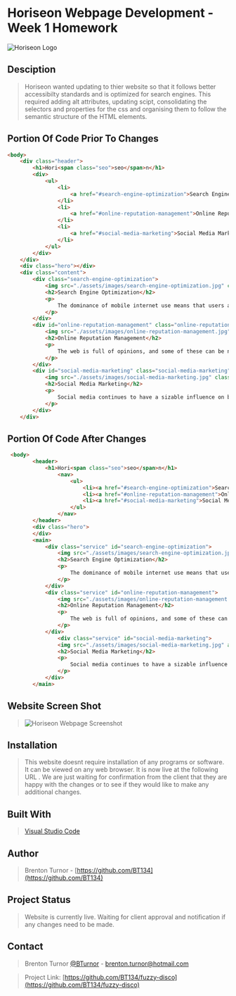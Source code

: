 # Horiseon Webpage Development - Week 1 Homework

<img src="Assests\images\horiseonlogo.JPG" alt="Horiseon Logo">

## Desciption

> Horiseon wanted updating to thier website so that it follows better accessibilty standards and is optimized for search engines. This required adding alt attributes, updating scipt, consolidating the selectors and properties for the css and organising them to follow the semantic structure of the HTML elements. 

## Portion Of Code Prior To Changes

```md
<body>
    <div class="header">
        <h1>Hori<span class="seo">seo</span>n</h1>
        <div>
            <ul>
                <li>
                    <a href="#search-engine-optimization">Search Engine Optimization</a>
                </li>
                <li>
                    <a href="#online-reputation-management">Online Reputation Management</a>
                </li>
                <li>
                    <a href="#social-media-marketing">Social Media Marketing</a>
                </li>
            </ul>
        </div>
    </div>
    <div class="hero"></div>
    <div class="content">
        <div class="search-engine-optimization">
            <img src="./assets/images/search-engine-optimization.jpg" class="float-left" />
            <h2>Search Engine Optimization</h2>
            <p>
                The dominance of mobile internet use means that users are searching for the right business as they travel, shop, or sit on their couch at home. Search Engine Optimization (SEO) allows you to increase your visibility and find the right customers for your business.
            </p>
        </div>
        <div id="online-reputation-management" class="online-reputation-management">
            <img src="./assets/images/online-reputation-management.jpg" class="float-right" />
            <h2>Online Reputation Management</h2>
            <p>
                The web is full of opinions, and some of these can be negative. Social media allows anyone with an internet connection to say whatever they want about your business. Online Reputation Management gives you the control over what potential customers see when they search for your business.
            </p>
        </div>
        <div id="social-media-marketing" class="social-media-marketing">
            <img src="./assets/images/social-media-marketing.jpg" class="float-left" />
            <h2>Social Media Marketing</h2>
            <p>
                Social media continues to have a sizable influence on buying habits. Social media marketing helps you determine which platforms are suited to your brand, using analytics to find the right markets and increase your lead generation.
            </p>
        </div>
    </div>
```

## Portion Of Code After Changes

```md
 <body>
        <header>
            <h1>Hori<span class="seo">seo</span>n</h1>
                <nav>
                    <ul>
                        <li><a href="#search-engine-optimization">Search Engine Optimization</a></li>
                        <li><a href="#online-reputation-management">Online Reputation Management</a></li>
                        <li><a href="#social-media-marketing">Social Media Marketing</a></li>
                    </ul>
                </nav>
        </header>
        <div class="hero">
        </div>
        <main>
            <div class="service" id="search-engine-optimization">
                <img src="./assets/images/search-engine-optimization.jpg" alt="Notebook with search engine optimization concepts on cover, placed on a cluttered wooden table." class="float-left" />
                <h2>Search Engine Optimization</h2>
                <p>
                    The dominance of mobile internet use means that users are searching for the right business as they travel, shop, or sit on their couch at home. Search Engine Optimization (SEO) allows you to increase your visibility and find the right customers for your business.
                </p>
            </div>
            <div class="service" id="online-reputation-management">
                <img src="./assets/images/online-reputation-management.jpg" alt="Person checking cell phone while looking at a laptop showing a graph of increasing online reputation." class="float-right" />
                <h2>Online Reputation Management</h2>
                <p>
                    The web is full of opinions, and some of these can be negative. Social media allows anyone with an internet connection to say whatever they want about your business. Online Reputation Management gives you the control over what potential customers see when they search for your business.
                </p>
            </div>
                <div class="service" id="social-media-marketing">
                <img src="./assets/images/social-media-marketing.jpg" alt="View from above of a group of people sitting around a table cluttered with social media icons and actions such as Tweet, Share, and Like." class="float-left" />
                <h2>Social Media Marketing</h2>
                <p>
                    Social media continues to have a sizable influence on buying habits. Social media marketing helps you determine which platforms are suited to your brand, using analytics to find the right markets and increase your lead generation.
                </p>
            </div>
        </main>
```

## Website Screen Shot

><img src="Assests\01-html-css-git-homework-demo.png" alt="Horiseon Webpage Screenshot">

## Installation

> This website doesnt require installation of any programs or software. It can be viewed on any web browser. It is now live at the following URL . We are just waiting for confirmation from the client that they are happy with the changes or to see if they would like to make any additional changes.

## Built With

> [Visual Studio Code](https://code.visualstudio.com/)

## Author

> Brenton Turnor - [https://github.com/BT134](https://github.com/BT134)

## Project Status

> Website is currently live. Waiting for client approval and notification if any changes need to be made. 

## Contact 

> Brenton Turnor [@BTurnor](https://twitter.com/BTurnor) - brenton.turnor@hotmail.com

> Project Link: [https://github.com/BT134/fuzzy-disco](https://github.com/BT134/fuzzy-disco)
